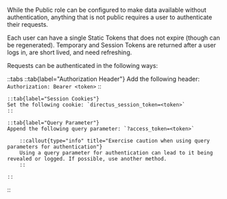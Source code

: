 While the Public role can be configured to make data available without authentication, anything that is not public requires a user to authenticate their requests.

Each user can have a single Static Tokens that does not expire (though can be regenerated). Temporary and Session Tokens are returned after a user logs in, are short lived, and need refreshing.

Requests can be authenticated in the following ways:

::tabs
	::tab{label="Authorization Header"}
	Add the following header: `Authorization: Bearer <token>`
	::

	::tab{label="Session Cookies"}
	Set the following cookie: `directus_session_token=<token>`
	::

	::tab{label="Query Parameter"}
	Append the following query parameter: `?access_token=<token>`

		::callout{type="info" title="Exercise caution when using query parameters for authentication"}
		Using a query parameter for authentication can lead to it being revealed or logged. If possible, use another method.
		::

	::
::
